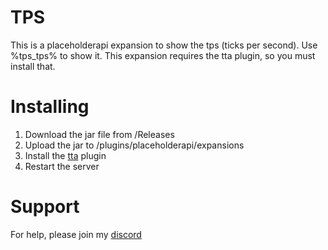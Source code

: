 # TPS
This is a placeholderapi expansion to show the tps (ticks per second). Use %tps_tps% to show it. This expansion requires the tta plugin, so you must install that.
# Installing
1. Download the jar file from /Releases
2. Upload the jar to /plugins/placeholderapi/expansions
3. Install the [tta](https://www.spigotmc.org/resources/api-title-tablist-actionbar-bossbar-holo-ping-glow-api-%E2%98%85-1-7-1-11-%E2%98%85-tta.19595/) plugin
4. Restart the server
# Support
For help, please join my [discord](https://www.piggypiglet.me/discord)